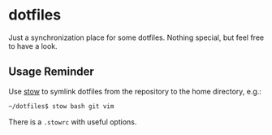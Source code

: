# dotfiles
Just a synchronization place for some dotfiles. Nothing special, but feel free
to have a look.

## Usage Reminder
Use [stow](https://www.gnu.org/software/stow/) to symlink dotfiles from the repository to the home directory, e.g.:
```sh
~/dotfiles$ stow bash git vim
```
There is a `.stowrc` with useful options.
